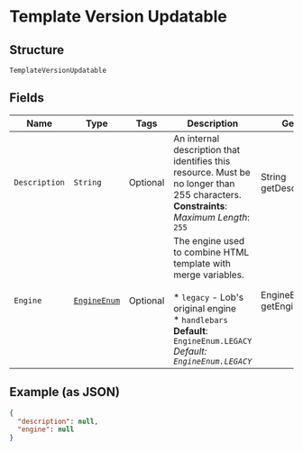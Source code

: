 
# Template Version Updatable

## Structure

`TemplateVersionUpdatable`

## Fields

| Name | Type | Tags | Description | Getter | Setter |
|  --- | --- | --- | --- | --- | --- |
| `Description` | `String` | Optional | An internal description that identifies this resource. Must be no longer than 255 characters.<br>**Constraints**: *Maximum Length*: `255` | String getDescription() | setDescription(String description) |
| `Engine` | [`EngineEnum`](/doc/models/engine-enum.md) | Optional | The engine used to combine HTML template with merge variables.<br><br>* `legacy` - Lob's original engine<br>* `handlebars`<br>**Default**: `EngineEnum.LEGACY`<br>*Default: `EngineEnum.LEGACY`* | EngineEnum getEngine() | setEngine(EngineEnum engine) |

## Example (as JSON)

```json
{
  "description": null,
  "engine": null
}
```

